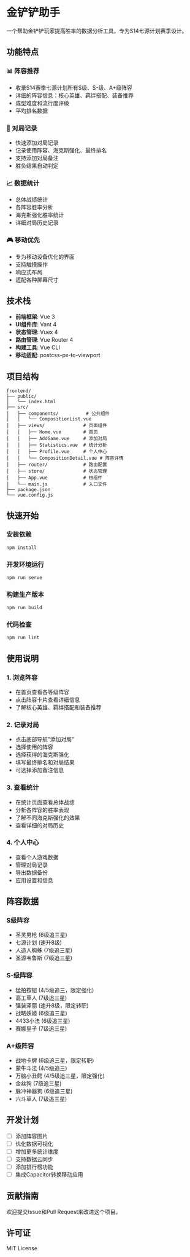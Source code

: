 # 金铲铲助手

一个帮助金铲铲玩家提高胜率的数据分析工具，专为S14七源计划赛季设计。

## 功能特点

### 📊 阵容推荐
- 收录S14赛季七源计划所有S级、S-级、A+级阵容
- 详细的阵容信息：核心英雄、羁绊搭配、装备推荐
- 成型难度和流行度评级
- 平均排名数据

### 📝 对局记录
- 快速添加对局记录
- 记录使用阵容、海克斯强化、最终排名
- 支持添加对局备注
- 胜负结果自动判定

### 📈 数据统计
- 总体战绩统计
- 各阵容胜率分析
- 海克斯强化胜率统计
- 详细对局历史记录

### 🎮 移动优先
- 专为移动设备优化的界面
- 支持触摸操作
- 响应式布局
- 适配各种屏幕尺寸

## 技术栈

- **前端框架**: Vue 3
- **UI组件库**: Vant 4
- **状态管理**: Vuex 4
- **路由管理**: Vue Router 4
- **构建工具**: Vue CLI
- **移动适配**: postcss-px-to-viewport

## 项目结构

```
frontend/
├── public/
│   └── index.html
├── src/
│   ├── components/          # 公共组件
│   │   └── CompositionList.vue
│   ├── views/              # 页面组件
│   │   ├── Home.vue        # 首页
│   │   ├── AddGame.vue     # 添加对局
│   │   ├── Statistics.vue  # 统计分析
│   │   ├── Profile.vue     # 个人中心
│   │   └── CompositionDetail.vue # 阵容详情
│   ├── router/             # 路由配置
│   ├── store/              # 状态管理
│   ├── App.vue             # 根组件
│   └── main.js             # 入口文件
├── package.json
└── vue.config.js
```

## 快速开始

### 安装依赖
```bash
npm install
```

### 开发环境运行
```bash
npm run serve
```

### 构建生产版本
```bash
npm run build
```

### 代码检查
```bash
npm run lint
```

## 使用说明

### 1. 浏览阵容
- 在首页查看各等级阵容
- 点击阵容卡片查看详细信息
- 了解核心英雄、羁绊搭配和装备推荐

### 2. 记录对局
- 点击底部导航"添加对局"
- 选择使用的阵容
- 选择获得的海克斯强化
- 填写最终排名和对局结果
- 可选择添加备注信息

### 3. 查看统计
- 在统计页面查看总体战绩
- 分析各阵容的胜率表现
- 了解不同海克斯强化的效果
- 查看详细的对局历史

### 4. 个人中心
- 查看个人游戏数据
- 管理对局记录
- 导出数据备份
- 应用设置和信息

## 阵容数据

### S级阵容
- 圣灵男枪 (6级追三星)
- 七源计划 (速升8级)
- 人造人蜘蛛 (7级追三星)
- 圣源韦鲁斯 (7级追三星)

### S-级阵容
- 猛拍按钮 (4/5级追三，限定强化)
- 高工草人 (7级追三星)
- 强装泽丽 (速升8级，限定转职)
- 战略妖姬 (6级追三星)
- 4433小法 (6级追三星)
- 赛娜皇子 (7级追三星)

### A+级阵容
- 战地卡牌 (6级追三星，限定转职)
- 蒙牛斗法 (4/5级追三)
- 万脑小丑鳄 (4/5级追三星，限定强化)
- 金丝狗 (7级追三星)
- 脉冲神器狗 (6级追三星)
- 六斗草人 (7级追三星)

## 开发计划

- [ ] 添加阵容图片
- [ ] 优化数据可视化
- [ ] 增加更多统计维度
- [ ] 支持数据云同步
- [ ] 添加排行榜功能
- [ ] 集成Capacitor转换移动应用

## 贡献指南

欢迎提交Issue和Pull Request来改进这个项目。

## 许可证

MIT License 